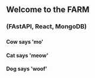 ## Welcome to the FARM
### (FAstAPI, React, MongoDB)
###
###

#### Cow says 'mo'
#### Cat says 'meow'
#### Dog says 'woof'